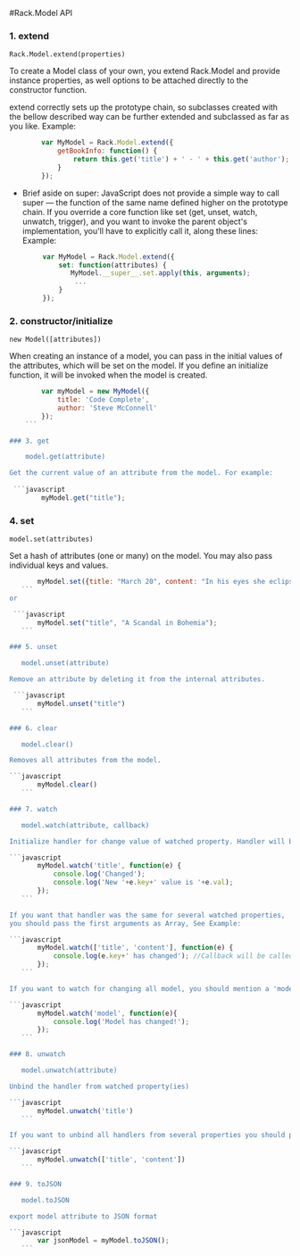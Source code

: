 #Rack.Model API

### 1. extend

    Rack.Model.extend(properties)

To create a Model class of your own, you extend Rack.Model and provide instance properties,
as well options to be attached directly to the constructor function.

extend correctly sets up the prototype chain, so subclasses created with the bellow described way
can be further extended and subclassed as far as you like.
Example:

```javascript
        var MyModel = Rack.Model.extend({
            getBookInfo: function() {
                return this.get('title') + ' - ' + this.get('author');
            }
        });
 ```
 
 * Brief aside on super: JavaScript does not provide a simple way to call super — the function of the same name defined
  higher on the prototype chain. If you override a core function like set (get, unset, watch, unwatch, trigger),
  and you want to invoke the parent object's implementation, you'll have to explicitly call it, along these lines:
 Example:

    ```javascript
         var MyModel = Rack.Model.extend({
             set: function(attributes) {
                MyModel.__super__.set.apply(this, arguments);
                 ...
             }
         });
     ```

### 2. constructor/initialize

    new Model([attributes])

When creating an instance of a model, you can pass in the initial values of the attributes, which will be set on the model.
If you define an initialize function, it will be invoked when the model is created.
    
```javascript
        var myModel = new MyModel({
            title: 'Code Complete',
            author: 'Steve McConnell'
        });
    ```

### 3. get

    model.get(attribute)

Get the current value of an attribute from the model. For example:
   
 ```javascript
        myModel.get("title");
```

### 4. set

    model.set(attributes)

Set a hash of attributes (one or many) on the model.
You may also pass individual keys and values.

 ```javascript
        myModel.set({title: "March 20", content: "In his eyes she eclipses..."});
    ```
or

  ```javascript
        myModel.set("title", "A Scandal in Bohemia");
    ```

### 5. unset

    model.unset(attribute)

Remove an attribute by deleting it from the internal attributes.

  ```javascript
        myModel.unset("title")
    ```

### 6. clear

    model.clear()

Removes all attributes from the model.

 ```javascript
        myModel.clear()
    ```

### 7. watch

    model.watch(attribute, callback)

Initialize handler for change value of watched property. Handler will be triggered if the value of watched property will change.

 ```javascript
        myModel.watch('title', function(e) {
            console.log('Changed');
            console.log('New '+e.key+' value is '+e.val);
        });
    ```

If you want that handler was the same for several watched properties,
you should pass the first arguments as Array, See Example:

 ```javascript
        myModel.watch(['title', 'content'], function(e) {
            console.log(e.key+' has changed'); //Callback will be called per every array-item (twice in this case)
        });
    ```

If you want to watch for changing all model, you should mention a 'model' key-word as first argument

 ```javascript
        myModel.watch('model', function(e){
            console.log('Model has changed!');
        });
    ```

### 8. unwatch

    model.unwatch(attribute)

Unbind the handler from watched property(ies)

```javascript
        myModel.unwatch('title')
    ```

If you want to unbind all handlers from several properties you should pass the first arguments as Array, See Example:

 ```javascript
        myModel.unwatch(['title', 'content'])
    ```

### 9. toJSON

    model.toJSON

export model attribute to JSON format

 ```javascript
        var jsonModel = myModel.toJSON();
    ```
